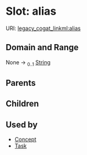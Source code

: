 
# Slot: alias



URI: [legacy_cogat_linkml:alias](https://w3id.org/rwblair/legacy-cogat-linkml/alias)


## Domain and Range

None &#8594;  <sub>0..1</sub> [String](types/String.md)

## Parents


## Children


## Used by

 * [Concept](Concept.md)
 * [Task](Task.md)
